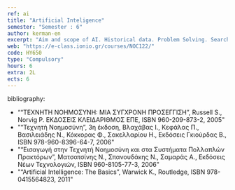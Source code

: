 ```yaml
---
ref: ai
title: "Artificial Inteligence"
semester: "Semester : 6"
author: kerman-en
excerpt: "Aim and scope of AI. Historical data. Problem Solving. Search. Blind and informed Search. Adversarial Search. Propositional Logic. Predicate Logic. Reasoning and Resolution. Knowledge Representation. Semantic Networks. Conceptual Graphs. Machine Learning, Instance-based Learning, Decision Trees, Stochastic Learning. The Weka Machine Learning Toolkit. Expert Systems. The CLIPS Production System Language. Applications of AI."
web: "https://e-class.ionio.gr/courses/NOC122/"
code: ΗΥ650
type: "Compulsory"
hours: 6
extra: 2L
ects: 6
---
```



bibliography: 
  - ““ΤΕΧΝΗΤΗ ΝΟΗΜΟΣΥΝΗ: ΜΙΑ ΣΥΓΧΡΟΝΗ ΠΡΟΣΕΓΓΙΣΗ”, Russell S., Norvig P. ΕΚΔΟΣΕΙΣ ΚΛΕΙΔΑΡΙΘΜΟΣ ΕΠΕ, ISBN 960-209-873-2, 2005"
  - "“Τεχνητή Nοημοσύνη”, 3η έκδοση, Βλαχάβας Ι., Κεφάλας Π., Βασιλειάδης Ν., Κόκκορας Φ., Σακελλαρίου Η., Εκδόσεις Γκιούρδας Β., ISBN 978-960-8396-64-7, 2006"
  - "“Εισαγωγή στην Τεχνητή Νοημοσύνη και στα Συστήματα Πολλαπλών Πρακτόρων”, Ματσατσίνης N., Σπανουδάκης N., Σαμαράς A., Εκδόσεις Νέων Τεχνολογιών, ISBN 960-8105-77-3, 2006"
  - "“Artificial Intelligence: The Basics”, Warwick K., Routledge, ISBN 978-0415564823, 2011"
  
